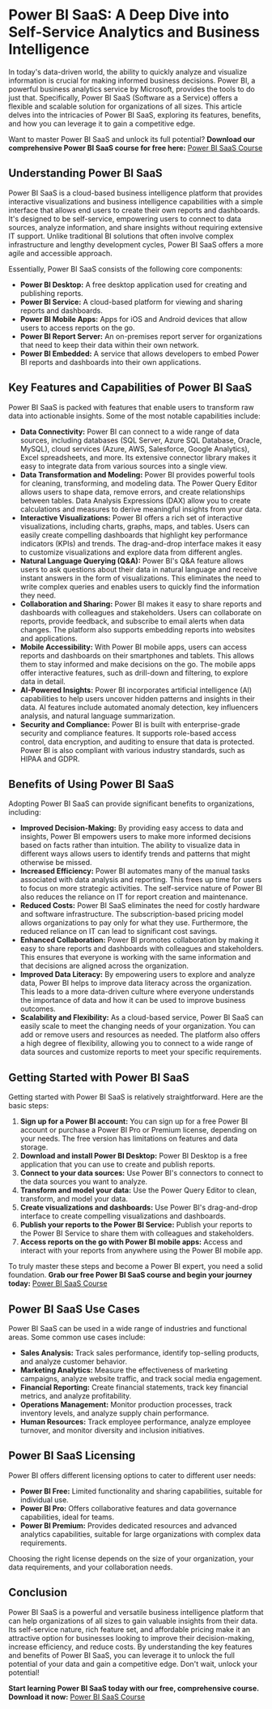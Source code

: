 # Power BI SaaS: A Deep Dive into Self-Service Analytics and Business Intelligence

In today's data-driven world, the ability to quickly analyze and visualize information is crucial for making informed business decisions. Power BI, a powerful business analytics service by Microsoft, provides the tools to do just that. Specifically, Power BI SaaS (Software as a Service) offers a flexible and scalable solution for organizations of all sizes. This article delves into the intricacies of Power BI SaaS, exploring its features, benefits, and how you can leverage it to gain a competitive edge.

Want to master Power BI SaaS and unlock its full potential? **Download our comprehensive Power BI SaaS course for free here:** [Power BI SaaS Course](https://udemywork.com/power-bi-saas)

## Understanding Power BI SaaS

Power BI SaaS is a cloud-based business intelligence platform that provides interactive visualizations and business intelligence capabilities with a simple interface that allows end users to create their own reports and dashboards. It's designed to be self-service, empowering users to connect to data sources, analyze information, and share insights without requiring extensive IT support. Unlike traditional BI solutions that often involve complex infrastructure and lengthy development cycles, Power BI SaaS offers a more agile and accessible approach.

Essentially, Power BI SaaS consists of the following core components:

*   **Power BI Desktop:** A free desktop application used for creating and publishing reports.
*   **Power BI Service:** A cloud-based platform for viewing and sharing reports and dashboards.
*   **Power BI Mobile Apps:** Apps for iOS and Android devices that allow users to access reports on the go.
*   **Power BI Report Server:** An on-premises report server for organizations that need to keep their data within their own network.
*   **Power BI Embedded:** A service that allows developers to embed Power BI reports and dashboards into their own applications.

## Key Features and Capabilities of Power BI SaaS

Power BI SaaS is packed with features that enable users to transform raw data into actionable insights. Some of the most notable capabilities include:

*   **Data Connectivity:** Power BI can connect to a wide range of data sources, including databases (SQL Server, Azure SQL Database, Oracle, MySQL), cloud services (Azure, AWS, Salesforce, Google Analytics), Excel spreadsheets, and more.  Its extensive connector library makes it easy to integrate data from various sources into a single view.
*   **Data Transformation and Modeling:**  Power BI provides powerful tools for cleaning, transforming, and modeling data.  The Power Query Editor allows users to shape data, remove errors, and create relationships between tables. Data Analysis Expressions (DAX) allow you to create calculations and measures to derive meaningful insights from your data.
*   **Interactive Visualizations:**  Power BI offers a rich set of interactive visualizations, including charts, graphs, maps, and tables. Users can easily create compelling dashboards that highlight key performance indicators (KPIs) and trends. The drag-and-drop interface makes it easy to customize visualizations and explore data from different angles.
*   **Natural Language Querying (Q&A):** Power BI's Q&A feature allows users to ask questions about their data in natural language and receive instant answers in the form of visualizations. This eliminates the need to write complex queries and enables users to quickly find the information they need.
*   **Collaboration and Sharing:** Power BI makes it easy to share reports and dashboards with colleagues and stakeholders. Users can collaborate on reports, provide feedback, and subscribe to email alerts when data changes. The platform also supports embedding reports into websites and applications.
*   **Mobile Accessibility:**  With Power BI mobile apps, users can access reports and dashboards on their smartphones and tablets. This allows them to stay informed and make decisions on the go. The mobile apps offer interactive features, such as drill-down and filtering, to explore data in detail.
*   **AI-Powered Insights:**  Power BI incorporates artificial intelligence (AI) capabilities to help users uncover hidden patterns and insights in their data.  AI features include automated anomaly detection, key influencers analysis, and natural language summarization.
*   **Security and Compliance:** Power BI is built with enterprise-grade security and compliance features. It supports role-based access control, data encryption, and auditing to ensure that data is protected. Power BI is also compliant with various industry standards, such as HIPAA and GDPR.

## Benefits of Using Power BI SaaS

Adopting Power BI SaaS can provide significant benefits to organizations, including:

*   **Improved Decision-Making:** By providing easy access to data and insights, Power BI empowers users to make more informed decisions based on facts rather than intuition. The ability to visualize data in different ways allows users to identify trends and patterns that might otherwise be missed.
*   **Increased Efficiency:**  Power BI automates many of the manual tasks associated with data analysis and reporting.  This frees up time for users to focus on more strategic activities.  The self-service nature of Power BI also reduces the reliance on IT for report creation and maintenance.
*   **Reduced Costs:**  Power BI SaaS eliminates the need for costly hardware and software infrastructure.  The subscription-based pricing model allows organizations to pay only for what they use. Furthermore, the reduced reliance on IT can lead to significant cost savings.
*   **Enhanced Collaboration:** Power BI promotes collaboration by making it easy to share reports and dashboards with colleagues and stakeholders.  This ensures that everyone is working with the same information and that decisions are aligned across the organization.
*   **Improved Data Literacy:** By empowering users to explore and analyze data, Power BI helps to improve data literacy across the organization. This leads to a more data-driven culture where everyone understands the importance of data and how it can be used to improve business outcomes.
*   **Scalability and Flexibility:** As a cloud-based service, Power BI SaaS can easily scale to meet the changing needs of your organization.  You can add or remove users and resources as needed. The platform also offers a high degree of flexibility, allowing you to connect to a wide range of data sources and customize reports to meet your specific requirements.

## Getting Started with Power BI SaaS

Getting started with Power BI SaaS is relatively straightforward. Here are the basic steps:

1.  **Sign up for a Power BI account:** You can sign up for a free Power BI account or purchase a Power BI Pro or Premium license, depending on your needs. The free version has limitations on features and data storage.
2.  **Download and install Power BI Desktop:**  Power BI Desktop is a free application that you can use to create and publish reports.
3.  **Connect to your data sources:** Use Power BI's connectors to connect to the data sources you want to analyze.
4.  **Transform and model your data:**  Use the Power Query Editor to clean, transform, and model your data.
5.  **Create visualizations and dashboards:**  Use Power BI's drag-and-drop interface to create compelling visualizations and dashboards.
6.  **Publish your reports to the Power BI Service:**  Publish your reports to the Power BI Service to share them with colleagues and stakeholders.
7.  **Access reports on the go with Power BI mobile apps:** Access and interact with your reports from anywhere using the Power BI mobile app.

To truly master these steps and become a Power BI expert, you need a solid foundation. **Grab our free Power BI SaaS course and begin your journey today:** [Power BI SaaS Course](https://udemywork.com/power-bi-saas)

## Power BI SaaS Use Cases

Power BI SaaS can be used in a wide range of industries and functional areas. Some common use cases include:

*   **Sales Analysis:**  Track sales performance, identify top-selling products, and analyze customer behavior.
*   **Marketing Analytics:**  Measure the effectiveness of marketing campaigns, analyze website traffic, and track social media engagement.
*   **Financial Reporting:**  Create financial statements, track key financial metrics, and analyze profitability.
*   **Operations Management:**  Monitor production processes, track inventory levels, and analyze supply chain performance.
*   **Human Resources:**  Track employee performance, analyze employee turnover, and monitor diversity and inclusion initiatives.

## Power BI SaaS Licensing

Power BI offers different licensing options to cater to different user needs:

*   **Power BI Free:** Limited functionality and sharing capabilities, suitable for individual use.
*   **Power BI Pro:** Offers collaborative features and data governance capabilities, ideal for teams.
*   **Power BI Premium:** Provides dedicated resources and advanced analytics capabilities, suitable for large organizations with complex data requirements.

Choosing the right license depends on the size of your organization, your data requirements, and your collaboration needs.

## Conclusion

Power BI SaaS is a powerful and versatile business intelligence platform that can help organizations of all sizes to gain valuable insights from their data. Its self-service nature, rich feature set, and affordable pricing make it an attractive option for businesses looking to improve their decision-making, increase efficiency, and reduce costs. By understanding the key features and benefits of Power BI SaaS, you can leverage it to unlock the full potential of your data and gain a competitive edge. Don't wait, unlock your potential!

**Start learning Power BI SaaS today with our free, comprehensive course. Download it now:** [Power BI SaaS Course](https://udemywork.com/power-bi-saas)
